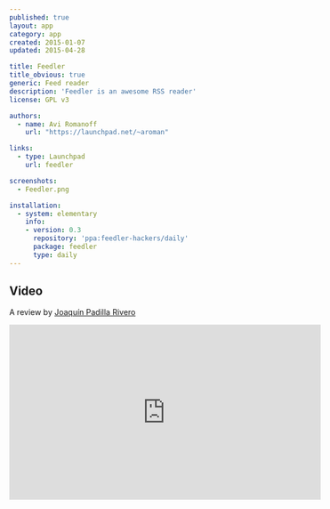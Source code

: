 ```yaml
---
published: true
layout: app
category: app
created: 2015-01-07
updated: 2015-04-28

title: Feedler
title_obvious: true
generic: Feed reader
description: 'Feedler is an awesome RSS reader'
license: GPL v3

authors:
  - name: Avi Romanoff
    url: "https://launchpad.net/~aroman"

links:
  - type: Launchpad
    url: feedler

screenshots:
  - Feedler.png

installation:
  - system: elementary
    info:
    - version: 0.3
      repository: 'ppa:feedler-hackers/daily'
      package: feedler
      type: daily
---
```

## Video
A review by [Joaquín Padilla Rivero](https://www.youtube.com/channel/UC_im4PuM9ViTNjaUf2cXmgg)

<iframe width="560" height="315" src="https://www.youtube.com/embed/lkRIRfwvTFk" frameborder="0" allowfullscreen></iframe>